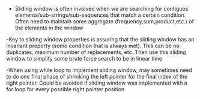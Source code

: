 -   Sliding window is often involved when we are searching for contiguos elements/sub-strings/sub-sequences that match a certain condition. Often need to maintain some aggregate (frequency,sum,product,etc.) of the elements in the window

-Key to sliding window properties is assuring that the sliding window has an invariant property (some condition that is always met). This can be no duplicates, maximum number of replacements, etc. Then use this sliding window to simplify some brute force search to be in linear time

-When using while loop to implement sliding window, may sometimes need to do one final phase of shrinking the left pointer for the final index of the right pointer. Could be avoided if sliding window was implemented with a for loop for every possible right pointer position
